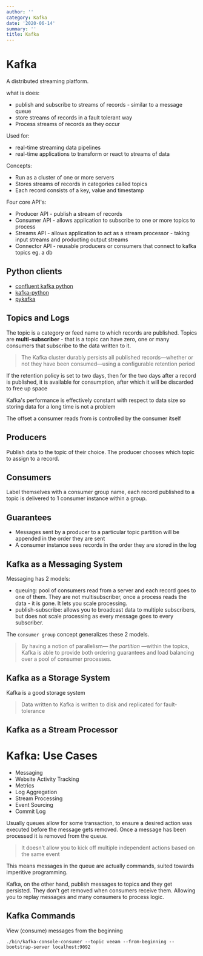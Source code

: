 ```yaml
---
author: ''
category: Kafka
date: '2020-06-14'
summary: ''
title: Kafka
---
```

# Kafka

A distributed streaming platform.

what is does:

* publish and subscribe to streams of records - similar to a message queue
* store streams of records in a fault tolerant way
* Process streams of records as they occur

Used for:

* real-time streaming data pipelines
* real-time applications to transform or react to streams of data

Concepts:

* Run as a cluster of one or more servers
* Stores streams of records in categories called topics
* Each record consists of a key, value and timestamp

Four core API's:

* Producer API - publish a stream of records
* Consumer API - allows application to subscribe to one or more topics to process
* Streams API - allows application to act as a stream processor - taking input streams and producting output streams
* Connector API - reusable producers or consumers that connect to kafka topics eg. a db

## Python clients

* [confluent kafka python](https://github.com/confluentinc/confluent-kafka-python)
* [kafka-python](https://github.com/dpkp/kafka-python)
* [pykafka](https://github.com/Parsely/pykafka)

## Topics and Logs

The topic is a category or feed name to which records are published.
Topics are **multi-subscriber** - that is a topic can have zero, one or many consumers that subscribe to the data written to it.

> The Kafka cluster durably persists all published records—whether or not they have been consumed—using a configurable retention period

If the retention policy is set to two days, then for the two days after a record is published, it is available for consumption, after which it will be discarded to free up space

Kafka's performance is effectively constant with respect to data size so storing data for a long time is not a problem

The offset a consumer reads from is controlled by the consumer itself

## Producers

Publish data to the topic of their choice. The producer chooses which topic to assign to a record.

## Consumers

Label themselves with a consumer group name, each record published to a topic is delivered to 1 consumer instance within a group.

## Guarantees

* Messages sent by a producer to a particular topic partition will be appended in the order they are sent
* A consumer instance sees records in the order they are stored in the log

## Kafka as a Messaging System

Messaging has 2 models:

* queuing: pool of consumers read from a server and each record goes to one of them. They are not multisubscriber, once a process reads the data - it is gone. It lets you scale processing.
* publish-subscribe: allows you to broadcast data to multiple subscribers, but does not scale processing as every message goes to every subscriber.

The `consumer group` concept generalizes these 2 models.

> By having a notion of parallelism— _the partition_ —within the topics, Kafka is able to provide both ordering guarantees and load balancing over a pool of consumer processes.

## Kafka as a Storage System

Kafka is a good storage system

> Data written to Kafka is written to disk and replicated for fault-tolerance

## Kafka as a Stream Processor

# Kafka: Use Cases

* Messaging
* Website Activity Tracking
* Metrics
* Log Aggregation
* Stream Processing
* Event Sourcing
* Commit Log

Usually queues allow for some transaction, to ensure a desired action was executed before the message gets removed.
Once a message has been processed it is removed from the queue.

> It doesn’t allow you to kick off multiple independent actions based on the same event

This means messages in the queue are actually commands, suited towards imperitive programming.

Kafka, on the other hand, publish messages to topics and they get persisted.
They don't get removed when consumers receive them.
Allowing you to replay messages and many consumers to process logic.

## Kafka Commands

View (consume) messages from the beginning

    ./bin/kafka-console-consumer --topic veeam --from-beginning --bootstrap-server localhost:9092

